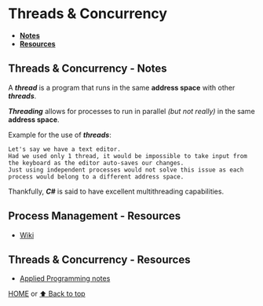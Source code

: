 # Threads & Concurrency

- [**Notes**](#threads--concurrency---notes)
- [**Resources**](#threads--concurrency---resources)

## Threads & Concurrency - Notes

A ***thread*** is a program that runs in the same **address space** with other ***threads***.

***Threading*** allows for processes to run in parallel *(but not really)* in the same **address space**.

Example for the use of ***threads***:

    Let's say we have a text editor.
    Had we used only 1 thread, it would be impossible to take input from the keyboard as the editor auto-saves our changes.
    Just using independent processes would not solve this issue as each process would belong to a different address space.
Thankfully, ***C#*** is said to have excellent multithreading capabilities.

## Process Management - Resources

- [Wiki](https://en.wikipedia.org/wiki/Process_management_(computing))

## Threads & Concurrency - Resources

- [Applied Programming notes](https://applied-programming.github.io/Operating-Systems-Notes/3-Threads-and-Concurrency/)

[HOME](https://github.com/Stratis-Dermanoutsos/Full-Stack-2021#full-stack-roadmap-2021) or [⬆ Back to top](#threads--concurrency)

